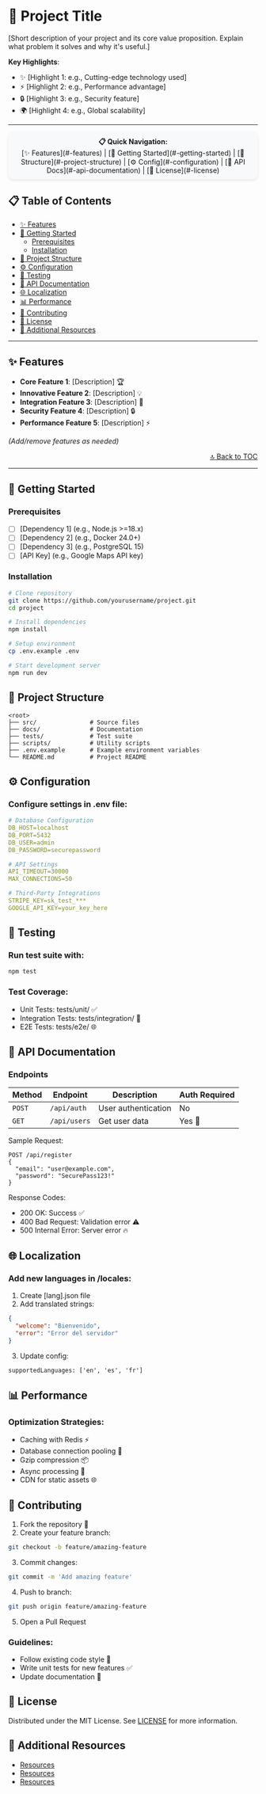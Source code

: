 # 🚀 Project Title
[Short description of your project and its core value proposition. Explain what problem it solves and why it's useful.]

**Key Highlights**:
- ✨ [Highlight 1: e.g., Cutting-edge technology used]
- ⚡ [Highlight 2: e.g., Performance advantage]
- 🔒 [Highlight 3: e.g., Security feature]
- 🌍 [Highlight 4: e.g., Global scalability]

---

<!-- Floating Navigation TOC -->
<div align="center" style="position: sticky; top: 10px; z-index: 100; background: #f8f9fa; padding: 10px; border-radius: 10px; box-shadow: 0 2px 5px rgba(0,0,0,0.1); margin-bottom: 20px;">
<strong>📋 Quick Navigation:</strong><br>
[✨ Features](#-features) | 
[🚀 Getting Started](#-getting-started) | 
[📁 Structure](#-project-structure) | 
[⚙️ Config](#-configuration) | 
[📖 API Docs](#-api-documentation) | 
[📜 License](#-license)
</div>

## 📋 Table of Contents
- [✨ Features](#-features)
- [🚀 Getting Started](#-getting-started)
  - [Prerequisites](#prerequisites)
  - [Installation](#installation)
- [📁 Project Structure](#-project-structure)
- [⚙️ Configuration](#-configuration)
- [🧪 Testing](#-testing)
- [📖 API Documentation](#-api-documentation)
- [🌐 Localization](#-localization)
- [📊 Performance](#-performance)
- [🤝 Contributing](#-contributing)
- [📜 License](#-license)
- [🔗 Additional Resources](#-additional-resources)

---

## ✨ Features
- **Core Feature 1**: [Description] 🏆
- **Innovative Feature 2**: [Description] 💡
- **Integration Feature 3**: [Description] 🔌
- **Security Feature 4**: [Description] 🔒
- **Performance Feature 5**: [Description] ⚡

*(Add/remove features as needed)*

<p align="right"><a href="#-table-of-contents">🔝 Back to TOC</a></p>

---

## 🚀 Getting Started

### Prerequisites
- [ ] [Dependency 1] (e.g., Node.js >=18.x)
- [ ] [Dependency 2] (e.g., Docker 24.0+)
- [ ] [Dependency 3] (e.g., PostgreSQL 15)
- [ ] [API Key] (e.g., Google Maps API key)

### Installation
```bash
# Clone repository
git clone https://github.com/yourusername/project.git
cd project

# Install dependencies
npm install

# Setup environment
cp .env.example .env

# Start development server
npm run dev
```

## 📁 Project Structure
 ```
 <root>
├── src/               # Source files
├── docs/              # Documentation
├── tests/             # Test suite
├── scripts/           # Utility scripts
├── .env.example       # Example environment variables
└── README.md          # Project README
 ```

## ⚙️ Configuration
### Configure settings in .env file:

```yaml
# Database Configuration
DB_HOST=localhost
DB_PORT=5432
DB_USER=admin
DB_PASSWORD=securepassword

# API Settings
API_TIMEOUT=30000
MAX_CONNECTIONS=50

# Third-Party Integrations
STRIPE_KEY=sk_test_***
GOOGLE_API_KEY=your_key_here
```

## 🧪 Testing
### Run test suite with:
```bash
npm test
```

### Test Coverage:
- Unit Tests: tests/unit/ ✅
- Integration Tests: tests/integration/ 🔗
- E2E Tests: tests/e2e/ 🌐

## 📖 API Documentation

### Endpoints

| Method | Endpoint       | Description          | Auth Required |
|--------|----------------|----------------------|---------------|
| `POST` | `/api/auth`    | User authentication | No            |
| `GET`  | `/api/users`   | Get user data       | Yes 🔑        |

Sample Request:
```json5
POST /api/register
{
  "email": "user@example.com",
  "password": "SecurePass123!"
}
```

Response Codes:
- 200 OK: Success ✅
- 400 Bad Request: Validation error ⚠️
- 500 Internal Error: Server error 🔥

## 🌐 Localization
### Add new languages in /locales:
1. Create [lang].json file
2. Add translated strings:

```json
{
  "welcome": "Bienvenido",
  "error": "Error del servidor"
}
```

3. Update config:
```
supportedLanguages: ['en', 'es', 'fr']
```

## 📊 Performance
### Optimization Strategies:
- Caching with Redis ⚡ 
- Database connection pooling 🚀 
- Gzip compression 📦 
- Async processing 🔄 
- CDN for static assets 🌐

## 🤝 Contributing
1. Fork the repository 🍴
2. Create your feature branch:
```bash
git checkout -b feature/amazing-feature
```
3. Commit changes:
```bash
git commit -m 'Add amazing feature'
```
4. Push to branch:
```bash
git push origin feature/amazing-feature
```
5. Open a Pull Request

### Guidelines:
- Follow existing code style 🧹
- Write unit tests for new features ✅
- Update documentation 📝

## 📜 License
Distributed under the MIT License. See [LICENSE](https://github.com/yourusername/your-repo/blob/master/LICENSE) for more information.

## 🔗 Additional Resources
- [Resources](https://URL-Resources)
- [Resources](https://URL-Resources)
- [Resources](https://URL-Resources)
